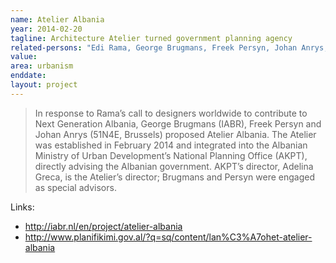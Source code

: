 ```yaml
---
name: Atelier Albania
year: 2014-02-20
tagline: Architecture Atelier turned government planning agency
related-persons: "Edi Rama, George Brugmans, Freek Persyn, Johan Anrys, Adelina Greca, Joni Baboçi, Eglantina Gjermeni"
value:
area: urbanism
enddate:
layout: project
---
```


>In response to Rama’s call to designers worldwide to contribute to Next Generation Albania, George Brugmans (IABR), Freek Persyn and Johan Anrys (51N4E, Brussels) proposed Atelier Albania.
The Atelier was established in February 2014 and integrated into the Albanian Ministry of Urban Development’s National Planning Office (AKPT), directly advising the Albanian government. AKPT’s director, Adelina Greca, is the Atelier’s director; Brugmans and Persyn were engaged as special advisors.

Links:
* <http://iabr.nl/en/project/atelier-albania>
* <http://www.planifikimi.gov.al/?q=sq/content/lan%C3%A7ohet-atelier-albania>
